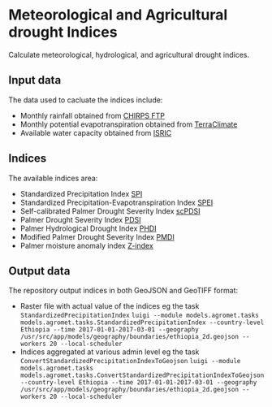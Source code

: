 # Meteorological and Agricultural drought Indices

Calculate meteorological, hydrological, and agricultural drought indices.

## Input data
The data used to cacluate the indices include:
* Monthly rainfall obtained from [CHIRPS FTP](ftp://ftp.chg.ucsb.edu/pub/org/chg/products/CHIRPS-2.0/africa_monthly/tifs/)
* Monthly potential evapotranspiration obtained from [TerraClimate](http://thredds.northwestknowledge.net:8080/thredds/catalog/TERRACLIMATE_ALL/data/catalog.html)
* Available water capacity obtained from [ISRIC](https://data.isric.org/geonetwork/srv/eng/catalog.search;jsessionid=1A77633FFF6B3F4D39EC2C6AF2684275#/metadata/10aa9aa3-1433-11e9-a8fa-a0481ca9e724)

## Indices
The available indices area:
* Standardized Precipitation Index [SPI](https://climatedataguide.ucar.edu/climate-data/standardized-precipitation-index-spi)
* Standardized Precipitation-Evapotranspiration Index [SPEI](https://www.researchgate.net/publication/252361460_The_Standardized_Precipitation-Evapotranspiration_Index_SPEI_a_multiscalar_drought_index)
* Self-calibrated Palmer Drought Severity Index [scPDSI](https://www.droughtmanagement.info/self-calibrated-palmer-drought-severity-index-sc-pdsi/) 
* Palmer Drought Severity Index [PDSI](https://www.droughtmanagement.info/palmer-drought-severity-index-pdsi/)
* Palmer Hydrological Drought Index [PHDI](https://www.droughtmanagement.info/palmer-hydrological-drought-index-phdi/)
* Modified Palmer Drought Severity Index [PMDI](https://climate.ncsu.edu/climate/climdiv)
* Palmer moisture anomaly index [Z-index](https://www.droughtmanagement.info/palmer-z-index/)

## Output data
The repository output indices in both GeoJSON and GeoTIFF format:
* Raster file with actual value of the indices eg the task `StandardizedPrecipitationIndex`
`luigi --module models.agromet.tasks models.agromet.tasks.StandardizedPrecipitationIndex --country-level Ethiopia --time 2017-01-01-2017-03-01 --geography /usr/src/app/models/geography/boundaries/ethiopia_2d.geojson --workers 20 --local-scheduler`
* Indices aggregated at various admin level eg the task `ConvertStandardizedPrecipitationIndexToGeojson`
`luigi --module models.agromet.tasks models.agromet.tasks.ConvertStandardizedPrecipitationIndexToGeojson --country-level Ethiopia --time 2017-01-01-2017-03-01 --geography /usr/src/app/models/geography/boundaries/ethiopia_2d.geojson --workers 20 --local-scheduler`
